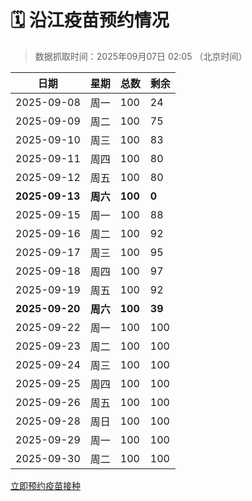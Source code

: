 # 🗓️ 沿江疫苗预约情况

> 数据抓取时间：2025年09月07日 02:05 （北京时间）

| 日期 | 星期 | 总数 | 剩余 |
|------|------|------|------|
| 2025-09-08 | 周一 | 100 | 24 |
| 2025-09-09 | 周二 | 100 | 75 |
| 2025-09-10 | 周三 | 100 | 83 |
| 2025-09-11 | 周四 | 100 | 80 |
| 2025-09-12 | 周五 | 100 | 80 |
| **2025-09-13** | **周六** | **100** | **0** |
| 2025-09-15 | 周一 | 100 | 88 |
| 2025-09-16 | 周二 | 100 | 92 |
| 2025-09-17 | 周三 | 100 | 95 |
| 2025-09-18 | 周四 | 100 | 97 |
| 2025-09-19 | 周五 | 100 | 92 |
| **2025-09-20** | **周六** | **100** | **39** |
| 2025-09-22 | 周一 | 100 | 100 |
| 2025-09-23 | 周二 | 100 | 100 |
| 2025-09-24 | 周三 | 100 | 100 |
| 2025-09-25 | 周四 | 100 | 100 |
| 2025-09-26 | 周五 | 100 | 100 |
| 2025-09-28 | 周日 | 100 | 100 |
| 2025-09-29 | 周一 | 100 | 100 |
| 2025-09-30 | 周二 | 100 | 100 |


<div class="button-container">
<a class="btn" href="http://yfzweb.ishequ.net/#/login" target="_blank">立即预约疫苗接种</a>
</div>
